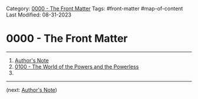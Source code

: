 Category: [0000 - The Front Matter](0000%20-%20The%20Front%20Matter/0000%20-%20The%20Front%20Matter.md)
Tags: #front-matter #map-of-content 
Last Modified: 08-31-2023
# 0000 - The Front Matter

****

1. [Author's Note](0000%20-%20The%20Front%20Matter/Author%27s%20Note.md)
2. [0100 - The World of the Powers and the Powerless](0100%20-%20The%20World%20of%20the%20Powers%20and%20the%20Powerless/0100%20-%20The%20World%20of%20the%20Powers%20and%20the%20Powerless.md)
3. 
****

(next: [Author's Note](0000%20-%20The%20Front%20Matter/Author%27s%20Note.md))